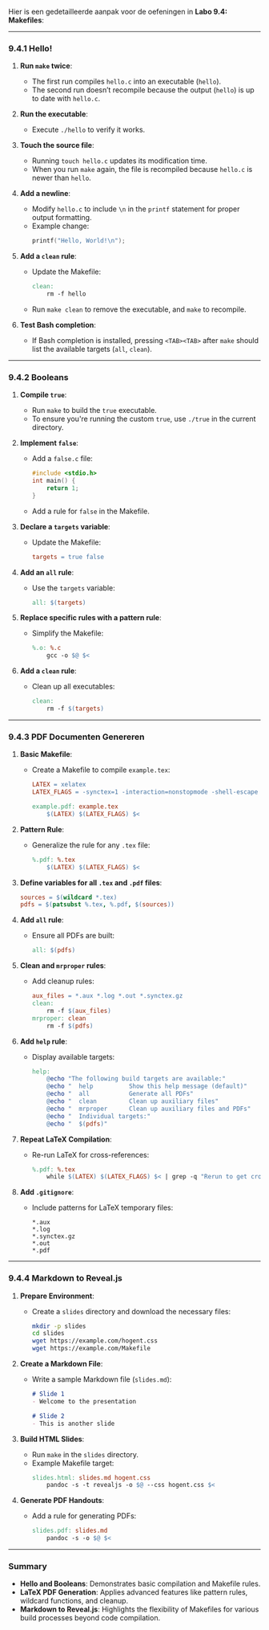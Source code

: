 Hier is een gedetailleerde aanpak voor de oefeningen in **Labo 9.4: Makefiles**:

---

### **9.4.1 Hello!**
1. **Run `make` twice**:
   - The first run compiles `hello.c` into an executable (`hello`).
   - The second run doesn’t recompile because the output (`hello`) is up to date with `hello.c`.

2. **Run the executable**:
   - Execute `./hello` to verify it works.

3. **Touch the source file**:
   - Running `touch hello.c` updates its modification time.
   - When you run `make` again, the file is recompiled because `hello.c` is newer than `hello`.

4. **Add a newline**:
   - Modify `hello.c` to include `\n` in the `printf` statement for proper output formatting.
   - Example change:
     ```c
     printf("Hello, World!\n");
     ```

5. **Add a `clean` rule**:
   - Update the Makefile:
     ```makefile
     clean:
         rm -f hello
     ```
   - Run `make clean` to remove the executable, and `make` to recompile.

6. **Test Bash completion**:
   - If Bash completion is installed, pressing `<TAB><TAB>` after `make` should list the available targets (`all`, `clean`).

---

### **9.4.2 Booleans**
1. **Compile `true`**:
   - Run `make` to build the `true` executable.
   - To ensure you're running the custom `true`, use `./true` in the current directory.

2. **Implement `false`**:
   - Add a `false.c` file:
     ```c
     #include <stdio.h>
     int main() {
         return 1;
     }
     ```
   - Add a rule for `false` in the Makefile.

3. **Declare a `targets` variable**:
   - Update the Makefile:
     ```makefile
     targets = true false
     ```

4. **Add an `all` rule**:
   - Use the `targets` variable:
     ```makefile
     all: $(targets)
     ```

5. **Replace specific rules with a pattern rule**:
   - Simplify the Makefile:
     ```makefile
     %.o: %.c
         gcc -o $@ $<
     ```

6. **Add a `clean` rule**:
   - Clean up all executables:
     ```makefile
     clean:
         rm -f $(targets)
     ```

---

### **9.4.3 PDF Documenten Genereren**
1. **Basic Makefile**:
   - Create a Makefile to compile `example.tex`:
     ```makefile
     LATEX = xelatex
     LATEX_FLAGS = -synctex=1 -interaction=nonstopmode -shell-escape

     example.pdf: example.tex
         $(LATEX) $(LATEX_FLAGS) $<
     ```

2. **Pattern Rule**:
   - Generalize the rule for any `.tex` file:
     ```makefile
     %.pdf: %.tex
         $(LATEX) $(LATEX_FLAGS) $<
     ```

3. **Define variables for all `.tex` and `.pdf` files**:
   ```makefile
   sources = $(wildcard *.tex)
   pdfs = $(patsubst %.tex, %.pdf, $(sources))
   ```

4. **Add `all` rule**:
   - Ensure all PDFs are built:
     ```makefile
     all: $(pdfs)
     ```

5. **Clean and `mrproper` rules**:
   - Add cleanup rules:
     ```makefile
     aux_files = *.aux *.log *.out *.synctex.gz
     clean:
         rm -f $(aux_files)
     mrproper: clean
         rm -f $(pdfs)
     ```

6. **Add `help` rule**:
   - Display available targets:
     ```makefile
     help:
         @echo "The following build targets are available:"
         @echo "  help          Show this help message (default)"
         @echo "  all           Generate all PDFs"
         @echo "  clean         Clean up auxiliary files"
         @echo "  mrproper      Clean up auxiliary files and PDFs"
         @echo "  Individual targets:"
         @echo "  $(pdfs)"
     ```

7. **Repeat LaTeX Compilation**:
   - Re-run LaTeX for cross-references:
     ```makefile
     %.pdf: %.tex
         while $(LATEX) $(LATEX_FLAGS) $< | grep -q "Rerun to get cross-references right"; do :; done
     ```

8. **Add `.gitignore`**:
   - Include patterns for LaTeX temporary files:
     ```
     *.aux
     *.log
     *.synctex.gz
     *.out
     *.pdf
     ```

---

### **9.4.4 Markdown to Reveal.js**
1. **Prepare Environment**:
   - Create a `slides` directory and download the necessary files:
     ```bash
     mkdir -p slides
     cd slides
     wget https://example.com/hogent.css
     wget https://example.com/Makefile
     ```

2. **Create a Markdown File**:
   - Write a sample Markdown file (`slides.md`):
     ```markdown
     # Slide 1
     - Welcome to the presentation

     # Slide 2
     - This is another slide
     ```

3. **Build HTML Slides**:
   - Run `make` in the `slides` directory.  
   - Example Makefile target:
     ```makefile
     slides.html: slides.md hogent.css
         pandoc -s -t revealjs -o $@ --css hogent.css $<
     ```

4. **Generate PDF Handouts**:
   - Add a rule for generating PDFs:
     ```makefile
     slides.pdf: slides.md
         pandoc -s -o $@ $<
     ```

---

### **Summary**
- **Hello and Booleans**: Demonstrates basic compilation and Makefile rules.
- **LaTeX PDF Generation**: Applies advanced features like pattern rules, wildcard functions, and cleanup.
- **Markdown to Reveal.js**: Highlights the flexibility of Makefiles for various build processes beyond code compilation.